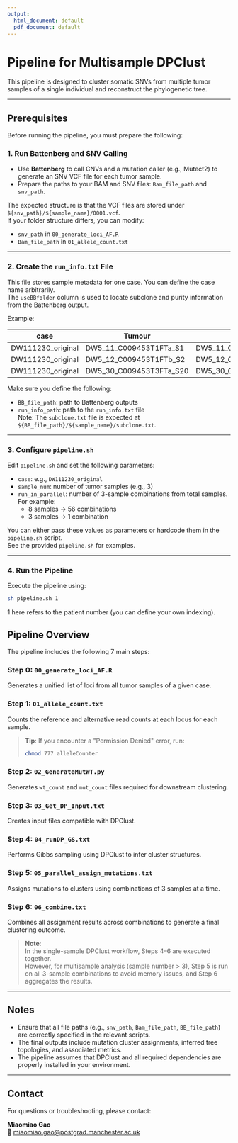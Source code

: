 ```yaml
---
output:
  html_document: default
  pdf_document: default
---
```


<!-- 
README for running multisample DPClust pipeline  
Created by: Miaomiao Gao  
Contact: miaomiao.gao@postgrad.manchester.ac.uk  
-->

# Pipeline for Multisample DPClust

This pipeline is designed to cluster somatic SNVs from multiple tumor samples of a single individual and reconstruct the phylogenetic tree.

---

## Prerequisites

Before running the pipeline, you must prepare the following:

### 1. Run Battenberg and SNV Calling

- Use **Battenberg** to call CNVs and a mutation caller (e.g., Mutect2) to generate an SNV VCF file for each tumor sample.
- Prepare the paths to your BAM and SNV files: `Bam_file_path` and `snv_path`.

The expected structure is that the VCF files are stored under `${snv_path}/${sample_name}/0001.vcf`.  
If your folder structure differs, you can modify:
- `snv_path` in `00_generate_loci_AF.R`
- `Bam_file_path` in `01_allele_count.txt`

---

### 2. Create the `run_info.txt` File

This file stores sample metadata for one case. You can define the case name arbitrarily.  
The `useBBfolder` column is used to locate subclone and purity information from the Battenberg output.

Example:

| case              | Tumour                      | useBBfolder                      | Gender | Normal                    |
|-------------------|-----------------------------|----------------------------------|--------|----------------------------|
| DW111230_original | DW5_11_C009453T1FTa_S1      | DW5_11_C009453T1FTa_S1           | Male   | DW5_35_C009453T2Wa_S25     |
| DW111230_original | DW5_12_C009453T1FTb_S2      | DW5_12_C009453T1FTb_S2           | Male   | DW5_35_C009453T2Wa_S25     |
| DW111230_original | DW5_30_C009453T3FTa_S20     | DW5_30_C009453T3FTa_S20_reft_WGD | Male   | DW5_35_C009453T2Wa_S25     |

Make sure you define the following:
- `BB_file_path`: path to Battenberg outputs
- `run_info_path`: path to the `run_info.txt` file  
Note: The `subclone.txt` file is expected at `${BB_file_path}/${sample_name}/subclone.txt`.

---

### 3. Configure `pipeline.sh`

Edit `pipeline.sh` and set the following parameters:
- `case`: e.g., `DW111230_original`
- `sample_num`: number of tumor samples (e.g., 3)
- `run_in_parallel`: number of 3-sample combinations from total samples.  
  For example:
  - 8 samples → 56 combinations
  - 3 samples → 1 combination

You can either pass these values as parameters or hardcode them in the `pipeline.sh` script.  
See the provided `pipeline.sh` for examples.

---

### 4. Run the Pipeline

Execute the pipeline using:

```bash
sh pipeline.sh 1
```
1 here refers to the patient number (you can define your own indexing).



## Pipeline Overview

The pipeline includes the following 7 main steps:

### Step 0: `00_generate_loci_AF.R`
Generates a unified list of loci from all tumor samples of a given case.

### Step 1: `01_allele_count.txt`
Counts the reference and alternative read counts at each locus for each sample.

> **Tip**: If you encounter a "Permission Denied" error, run:
> ```bash
> chmod 777 alleleCounter
> ```

### Step 2: `02_GenerateMutWT.py`
Generates `wt_count` and `mut_count` files required for downstream clustering.

### Step 3: `03_Get_DP_Input.txt`
Creates input files compatible with DPClust.

### Step 4: `04_runDP_GS.txt`
Performs Gibbs sampling using DPClust to infer cluster structures.

### Step 5: `05_parallel_assign_mutations.txt`
Assigns mutations to clusters using combinations of 3 samples at a time.

### Step 6: `06_combine.txt`
Combines all assignment results across combinations to generate a final clustering outcome.

> **Note**:  
> In the single-sample DPClust workflow, Steps 4–6 are executed together.  
> However, for multisample analysis (sample number > 3), Step 5 is run on all 3-sample combinations to avoid memory issues, and Step 6 aggregates the results.

---

## Notes

- Ensure that all file paths (e.g., `snv_path`, `Bam_file_path`, `BB_file_path`) are correctly specified in the relevant scripts.
- The final outputs include mutation cluster assignments, inferred tree topologies, and associated metrics.
- The pipeline assumes that DPClust and all required dependencies are properly installed in your environment.

---

## Contact

For questions or troubleshooting, please contact:

**Miaomiao Gao**  
📧 miaomiao.gao@postgrad.manchester.ac.uk
